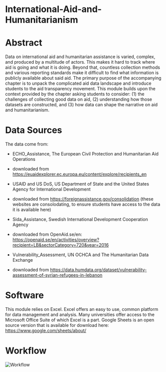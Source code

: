 # International-Aid-and-Humanitarianism

# **Abstract**

Data on international aid and humanitarian assistance is varied, complex, and produced by a multitude of actors. This makes it hard to track where aid is going and what it is doing. Beyond that, countless collection methods and various reporting standards make it difficult to find what information is publicly available about said aid. The primary purpose of the accompanying chapter is to unpack the complicated aid data landscape and introduce students to the aid transparency movement. This module builds upon the context provided by the chapter asking students to consider: (1) the challenges of collecting good data on aid, (2) understanding how those datasets are constructed, and (3) how data can shape the narrative on aid and humanitarianism.  

# **Data Sources**

The data come from: 
* ECHO_Assistance, The European Civil Protection and Humanitarian Aid Operations 
+ downloaded from https://euaidexplorer.ec.europa.eu/content/explore/recipients_en
 
* USAID and US DoS, US Department of State and the United States Agency for International Development 
+ downloaded from https://foreignassistance.gov/consolidation (these websites are consolodating, to ensure students have access to the data it is available here) 
  
* Sida_Assistance, Swedish International Development Cooperation Agency 
+ downloaded from OpenAid.se/en: https://openaid.se/en/activities/overview?recipient=LB&sectorCategory=720&year=2016
  
* Vulnerability_Assessment, UN OCHCA and The Humanitarian Data Exchange
+ downloaded from https://data.humdata.org/dataset/vulnerability-assessment-of-syrian-refugees-in-lebanon

# **Software**

This module relies on Excel. Excel offers an easy to use, common platform for data management and analysis. Many universities offer access to the Microsoft Office Suite of which Excel is a part. Google Sheets is an open source version that is available for download here: https://www.google.com/sheets/about/

# **Workflow**

![Workflow](https://user-images.githubusercontent.com/78934470/117070573-8ac30880-acf3-11eb-810d-c4033c54fd14.jpg)
